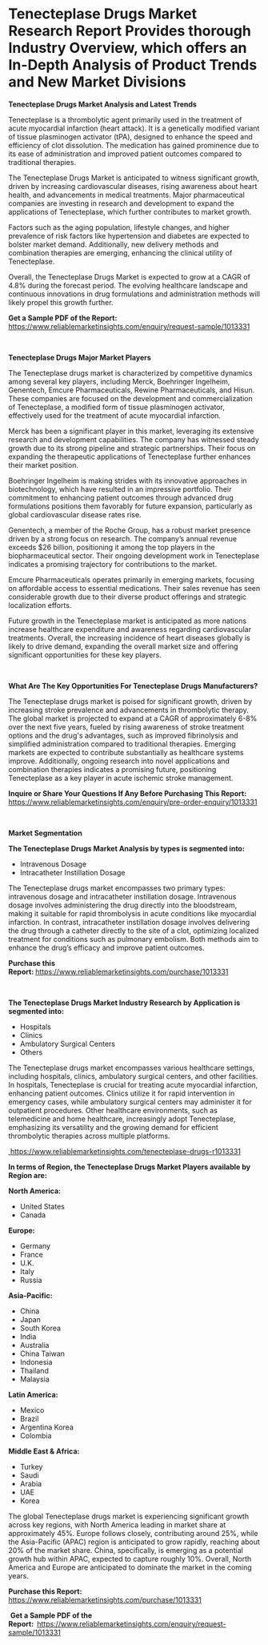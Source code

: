 <p><h1>Tenecteplase Drugs Market Research Report Provides thorough Industry Overview, which offers an In-Depth Analysis of Product Trends and New Market Divisions</h1></p><p><strong>Tenecteplase Drugs Market Analysis and Latest Trends</strong></p>
<p><p>Tenecteplase is a thrombolytic agent primarily used in the treatment of acute myocardial infarction (heart attack). It is a genetically modified variant of tissue plasminogen activator (tPA), designed to enhance the speed and efficiency of clot dissolution. The medication has gained prominence due to its ease of administration and improved patient outcomes compared to traditional therapies.</p><p>The Tenecteplase Drugs Market is anticipated to witness significant growth, driven by increasing cardiovascular diseases, rising awareness about heart health, and advancements in medical treatments. Major pharmaceutical companies are investing in research and development to expand the applications of Tenecteplase, which further contributes to market growth.</p><p>Factors such as the aging population, lifestyle changes, and higher prevalence of risk factors like hypertension and diabetes are expected to bolster market demand. Additionally, new delivery methods and combination therapies are emerging, enhancing the clinical utility of Tenecteplase.</p><p>Overall, the Tenecteplase Drugs Market is expected to grow at a CAGR of 4.8% during the forecast period. The evolving healthcare landscape and continuous innovations in drug formulations and administration methods will likely propel this growth further.</p></p>
<p><strong>Get a Sample PDF of the Report:&nbsp;</strong> <a href="https://www.reliablemarketinsights.com/enquiry/request-sample/1013331?utm_campaign=3359&utm_medium=2&utm_source=Github&utm_content=ia&utm_term=18042025&utm_id=tenecteplase-drugs">https://www.reliablemarketinsights.com/enquiry/request-sample/1013331</a></p>
<p>&nbsp;</p>
<p><strong>Tenecteplase Drugs Major Market Players</strong></p>
<p><p>The Tenecteplase drugs market is characterized by competitive dynamics among several key players, including Merck, Boehringer Ingelheim, Genentech, Emcure Pharmaceuticals, Rewine Pharmaceuticals, and Hisun. These companies are focused on the development and commercialization of Tenecteplase, a modified form of tissue plasminogen activator, effectively used for the treatment of acute myocardial infarction.</p><p>Merck has been a significant player in this market, leveraging its extensive research and development capabilities. The company has witnessed steady growth due to its strong pipeline and strategic partnerships. Their focus on expanding the therapeutic applications of Tenecteplase further enhances their market position.</p><p>Boehringer Ingelheim is making strides with its innovative approaches in biotechnology, which have resulted in an impressive portfolio. Their commitment to enhancing patient outcomes through advanced drug formulations positions them favorably for future expansion, particularly as global cardiovascular disease rates rise.</p><p>Genentech, a member of the Roche Group, has a robust market presence driven by a strong focus on research. The company’s annual revenue exceeds $26 billion, positioning it among the top players in the biopharmaceutical sector. Their ongoing development work in Tenecteplase indicates a promising trajectory for contributions to the market.</p><p>Emcure Pharmaceuticals operates primarily in emerging markets, focusing on affordable access to essential medications. Their sales revenue has seen considerable growth due to their diverse product offerings and strategic localization efforts.</p><p>Future growth in the Tenecteplase market is anticipated as more nations increase healthcare expenditure and awareness regarding cardiovascular treatments. Overall, the increasing incidence of heart diseases globally is likely to drive demand, expanding the overall market size and offering significant opportunities for these key players.</p></p>
<p>&nbsp;</p>
<p><strong>What Are The Key Opportunities For Tenecteplase Drugs Manufacturers?</strong></p>
<p><p>The Tenecteplase drugs market is poised for significant growth, driven by increasing stroke prevalence and advancements in thrombolytic therapy. The global market is projected to expand at a CAGR of approximately 6-8% over the next five years, fueled by rising awareness of stroke treatment options and the drug's advantages, such as improved fibrinolysis and simplified administration compared to traditional therapies. Emerging markets are expected to contribute substantially as healthcare systems improve. Additionally, ongoing research into novel applications and combination therapies indicates a promising future, positioning Tenecteplase as a key player in acute ischemic stroke management.</p></p>
<p><strong>Inquire or Share Your Questions If Any Before Purchasing This Report:</strong> <a href="https://www.reliablemarketinsights.com/enquiry/pre-order-enquiry/1013331?utm_campaign=3359&utm_medium=2&utm_source=Github&utm_content=ia&utm_term=18042025&utm_id=tenecteplase-drugs">https://www.reliablemarketinsights.com/enquiry/pre-order-enquiry/1013331</a></p>
<p>&nbsp;</p>
<p><strong>Market Segmentation</strong></p>
<p><strong>The Tenecteplase Drugs Market Analysis by types is segmented into:</strong></p>
<p><ul><li>Intravenous Dosage</li><li>Intracatheter Instillation Dosage</li></ul></p>
<p><p>The Tenecteplase drugs market encompasses two primary types: intravenous dosage and intracatheter instillation dosage. Intravenous dosage involves administering the drug directly into the bloodstream, making it suitable for rapid thrombolysis in acute conditions like myocardial infarction. In contrast, intracatheter instillation dosage involves delivering the drug through a catheter directly to the site of a clot, optimizing localized treatment for conditions such as pulmonary embolism. Both methods aim to enhance the drug’s efficacy and improve patient outcomes.</p></p>
<p><strong>Purchase this Report:&nbsp;</strong><a href="https://www.reliablemarketinsights.com/purchase/1013331?utm_campaign=3359&utm_medium=2&utm_source=Github&utm_content=ia&utm_term=18042025&utm_id=tenecteplase-drugs">https://www.reliablemarketinsights.com/purchase/1013331</a></p>
<p>&nbsp;</p>
<p><strong>The Tenecteplase Drugs Market Industry Research by Application is segmented into:</strong></p>
<p><ul><li>Hospitals</li><li>Clinics</li><li>Ambulatory Surgical Centers</li><li>Others</li></ul></p>
<p><p>The Tenecteplase drugs market encompasses various healthcare settings, including hospitals, clinics, ambulatory surgical centers, and other facilities. In hospitals, Tenecteplase is crucial for treating acute myocardial infarction, enhancing patient outcomes. Clinics utilize it for rapid intervention in emergency cases, while ambulatory surgical centers may administer it for outpatient procedures. Other healthcare environments, such as telemedicine and home healthcare, increasingly adopt Tenecteplase, emphasizing its versatility and the growing demand for efficient thrombolytic therapies across multiple platforms.</p></p>
<p><a href="https://www.reliablemarketinsights.com/tenecteplase-drugs-r1013331?utm_campaign=3359&utm_medium=2&utm_source=Github&utm_content=ia&utm_term=18042025&utm_id=tenecteplase-drugs">&nbsp;https://www.reliablemarketinsights.com/tenecteplase-drugs-r1013331</a></p>
<p><strong>In terms of Region, the Tenecteplase Drugs Market Players available by Region are:</strong></p>
<p>
    <p> <strong> North America: </strong>
        <ul>
            <li>United States</li>
            <li>Canada</li>
        </ul>
        </p> 
    <p> <strong> Europe: </strong>
        <ul>
            <li>Germany</li>
            <li>France</li>
            <li>U.K.</li>
            <li>Italy</li>
            <li>Russia</li>
        </ul>
        </p> 
    <p> <strong> Asia-Pacific: </strong>
        <ul>
            <li>China</li>
            <li>Japan</li>
            <li>South Korea</li>
            <li>India</li>
            <li>Australia</li>
            <li>China Taiwan</li>
            <li>Indonesia</li>
            <li>Thailand</li>
            <li>Malaysia</li>
        </ul>
        </p> 
    <p> <strong> Latin America: </strong>
        <ul>
            <li>Mexico</li>
            <li>Brazil</li>
            <li>Argentina Korea</li>
            <li>Colombia</li>
        </ul>
        </p> 
    <p> <strong> Middle East & Africa: </strong>
        <ul>
            <li>Turkey</li>
            <li>Saudi</li>
            <li>Arabia</li>
            <li>UAE</li>
            <li>Korea</li>
        </ul>
    </p>
    </p>
<p><p>The global Tenecteplase drugs market is experiencing significant growth across key regions, with North America leading in market share at approximately 45%. Europe follows closely, contributing around 25%, while the Asia-Pacific (APAC) region is anticipated to grow rapidly, reaching about 20% of the market share. China, specifically, is emerging as a potential growth hub within APAC, expected to capture roughly 10%. Overall, North America and Europe are anticipated to dominate the market in the coming years.</p></p>
<p><strong>Purchase this Report: </strong><a href="https://www.reliablemarketinsights.com/purchase/1013331?utm_campaign=3359&utm_medium=2&utm_source=Github&utm_content=ia&utm_term=18042025&utm_id=tenecteplase-drugs">https://www.reliablemarketinsights.com/purchase/1013331</a></p>
<p>&nbsp;<strong>Get a Sample PDF of the Report:&nbsp;&nbsp;</strong><a href="https://www.reliablemarketinsights.com/enquiry/request-sample/1013331?utm_campaign=3359&utm_medium=2&utm_source=Github&utm_content=ia&utm_term=18042025&utm_id=tenecteplase-drugs">https://www.reliablemarketinsights.com/enquiry/request-sample/1013331</a></p>
<p><strong></strong></p>
<p><p></p><p></p><p></p></p>